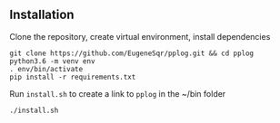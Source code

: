## Installation
Clone the repository, create virtual environment, install dependencies
```
git clone https://github.com/EugeneSqr/pplog.git && cd pplog
python3.6 -m venv env
. env/bin/activate
pip install -r requirements.txt
```

Run `install.sh` to create a link to `pplog` in the ~/bin folder
```
./install.sh
```
